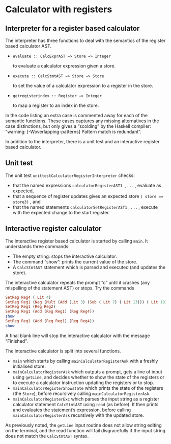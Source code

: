 # Calculator with registers

## Interpreter for a register based calculator
The interpreter has three functions to deal with the semantics of the register based calculator AST.
- `evaluate :: CalcExprAST −> Store −> Integer`

  to evaluate a calculator expression given a store.
- `execute :: CalcStmtAST −> Store −> Store`

  to set the value of a calculator expression to a register in the store.
- `getregisterindex :: Register −> Integer`

  to map a register to an index in the store.
  
In the code listing an extra case is commented away for each of the semantic functions. These cases 
captures any missing alternatives in the case distinctions, but only gives 
a “scolding” by the Haskell compiler: “warning: [-Woverlapping-patterns] Pattern match is redundant”.

In addition to the interpreter, there is a unit test and an interactive register based calculator.

## Unit test
The unit test `unittestCalculatorRegisterInterpreter` checks:
- that the named expressions `calculatorRegisterAST1 `, . . . , evaluate as expected,
- that a sequence of register updates gives an expected store `( store == store3)` , and
- that the named statements `calculatorSetRegisterAST1` , . . . , execute with the expected change to the start register.

## Interactive register calculator

The interactive register based calculator is started by calling `main`. It understands three commands:
- The empty string: stops the interactive calculator.
- The command “show”: prints the current value of the store.
- A `CalcStmtAST` statement which is parsed and executed (and updates the store).

The interactive calculator repeats the prompt “c” until it crashes (any mispelling of the statement AST) or stops. Try the commands
````haskell
SetReg Reg4 ( Lit 4)
SetReg Reg1 (Neg (Mult (Add (Lit 3) (Sub ( Lit 7) ( Lit 13))) ( Lit 19))) SetReg Reg2 (Add (Reg Reg1) (Reg Reg4))
SetReg Reg1 (Reg Reg2)
SetReg Reg1 (Add (Reg Reg1) (Reg Reg4))
show
SetReg Reg1 (Add (Reg Reg1) (Reg Reg4))
show
````

A final blank line will stop the interactive calculator with the message “Finished”.

The interactive calculator is split into several functions.
- `main` which starts by calling `mainCalculatorRegisterAsk` with a freshly initialised store.
- `mainCalculatorRegisterAsk` which outputs a prompt, gets a line of input using `getLine`,
and decides whether to show the state of the registers or to execute a calculator instruction updating the registers or to stop.
- `mainCalculatorRegisterShowstate` which prints the state of the registers (the `Store`),
before recursively calling `mainCalculatorRegisterAsk`.
- `mainCalculatorRegisterExc` which parses the input string as a register calculator statement `CalcStmtAST`
using `read` (as before). It then prints and evaluates the statement’s
expression, before calling `mainCalculatorRegisterAsk` recursively with the updated store.

As previously noted, the `getLine` input routine does not allow string editing on the
terminal, and the read function will fail disgracefully if the input string does not match the
`CalcStmtAST` syntax.

